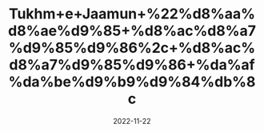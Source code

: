 ---
title: 'Tukhm+e+Jaamun+%22%d8%aa%d8%ae%d9%85+%d8%ac%d8%a7%d9%85%d9%86%2c+%d8%ac%d8%a7%d9%85%d9%86+%da%af%da%be%d9%b9%d9%84%db%8c'
date: '2022-11-22' 
metatag: '' 
inventory: '0' 
draft: false 
# meta description 
shortDescripton: '+Dry+Jambolan+Seeds+%22+It+gives+relief+from+fatigue+and+pain+and+improves+the+immune+system.'
description: 'Seed+%d8%aa%d8%ae%d9%85++%d8%a8%db%8c%d8%ac'
longdescription: ''
tags: ''
brand: ''
subCategory: ''
unit: '50 gm-Pk'
sellCount: '0'
featured: True
# product Price
price: '30.0'
# Product Short Description
shortDescription: '+Dry+Jambolan+Seeds+%22+It+gives+relief+from+fatigue+and+pain+and+improves+the+immune+system.'
productID: '864C4653-0C27-ED11-9968-005056B3A416'
type: 'products'
category: 'Seed+%d8%aa%d8%ae%d9%85++%d8%a8%db%8c%d8%ac' 
thumnailproduct: 'https://eraconnect.blob.core.windows.net/product-images/aminsaddiquidawakhana/864C4653-0C27-ED11-9968-005056B3A416.webp' 
images:
  - image: 'https://eraconnect.blob.core.windows.net/product-images/aminsaddiquidawakhana/864C4653-0C27-ED11-9968-005056B3A416.webp'  
Variants:
---